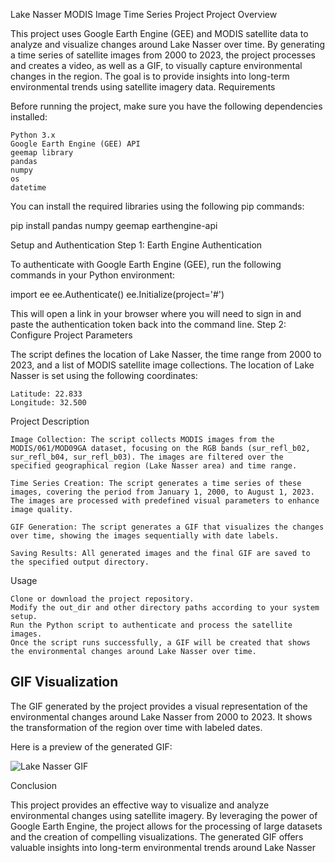 Lake Nasser MODIS Image Time Series Project
Project Overview

This project uses Google Earth Engine (GEE) and MODIS satellite data to analyze and visualize changes around Lake Nasser over time. By generating a time series of satellite images from 2000 to 2023, the project processes and creates a video, as well as a GIF, to visually capture environmental changes in the region. The goal is to provide insights into long-term environmental trends using satellite imagery data.
Requirements

Before running the project, make sure you have the following dependencies installed:

    Python 3.x
    Google Earth Engine (GEE) API
    geemap library
    pandas
    numpy
    os
    datetime

You can install the required libraries using the following pip commands:

pip install pandas numpy geemap earthengine-api

Setup and Authentication
Step 1: Earth Engine Authentication

To authenticate with Google Earth Engine (GEE), run the following commands in your Python environment:

import ee
ee.Authenticate()
ee.Initialize(project='#')

This will open a link in your browser where you will need to sign in and paste the authentication token back into the command line.
Step 2: Configure Project Parameters

The script defines the location of Lake Nasser, the time range from 2000 to 2023, and a list of MODIS satellite image collections. The location of Lake Nasser is set using the following coordinates:

    Latitude: 22.833
    Longitude: 32.500

Project Description

    Image Collection: The script collects MODIS images from the MODIS/061/MOD09GA dataset, focusing on the RGB bands (sur_refl_b02, sur_refl_b04, sur_refl_b03). The images are filtered over the specified geographical region (Lake Nasser area) and time range.

    Time Series Creation: The script generates a time series of these images, covering the period from January 1, 2000, to August 1, 2023. The images are processed with predefined visual parameters to enhance image quality.

    GIF Generation: The script generates a GIF that visualizes the changes over time, showing the images sequentially with date labels.

    Saving Results: All generated images and the final GIF are saved to the specified output directory.

Usage

    Clone or download the project repository.
    Modify the out_dir and other directory paths according to your system setup.
    Run the Python script to authenticate and process the satellite images.
    Once the script runs successfully, a GIF will be created that shows the environmental changes around Lake Nasser over time.

## GIF Visualization

The GIF generated by the project provides a visual representation of the environmental changes around Lake Nasser from 2000 to 2023. It shows the transformation of the region over time with labeled dates.

Here is a preview of the generated GIF:

![Lake Nasser GIF](output/MOD.gif)

Conclusion

This project provides an effective way to visualize and analyze environmental changes using satellite imagery. By leveraging the power of Google Earth Engine, the project allows for the processing of large datasets and the creation of compelling visualizations. The generated GIF offers valuable insights into long-term environmental trends around Lake Nasser
